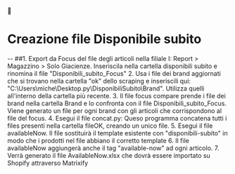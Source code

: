 :cowboy_hat_face:
# **Creazione file Disponibile subito**
--
##1. Export da Focus del file degli articoli nella filiale I: Report > Magazzino > Solo Giacienze. Inseriscila nella cartella disponibili subito e rinomina il file "Disponibili_subito_Focus"
2. Usa i file dei brand aggiornati che si trovano nella cartella "ok" dello scraping e inseriscili qui: "C:\Users\miche\Desktop\.py\DisponibiliSubito\Brand". Utilizza quelli all'interno della cartella più recente. 
3. Il file focus compare prende i file dei brand nella cartella Brand e lo confronta con il file Disponibili_subito_Focus. Viene generato un file per ogni brand con gli articoli che corrispondono al file del focus.
4. Esegui il file concat.py: Queso programma concatena tutti i files presenti nella cartella fileOK, creando un unico file.
5. Esegui il file availableNow. Il file sostituirà il template esistente con "disponibili-subito" in modo che i prodotti nel file abbiano il corretto template
6. Il file availableNow aggiungerà anche il tag "available-now" ad ogni articolo.
7. Verrà generato il file AvailableNow.xlsx che dovrà essere importato su Shopify attraverso Matrixify
